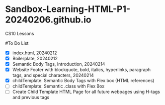 # Sandbox-Learning-HTML-P1-20240206.github.io
CS10 Lessons

#To Do List
- [x] index.html, 20240212
- [x] Boilerplate, 20240212
- [x] Semantic Body Tags, Introduction, 20240214
- [x] Website Footer with blockquote, bold, italics, hyperlinks, paragraph tags, and special characters, 20240214
- [X] childTemplate: Semantic Body Tags with Flex box (HTML references)
- [ ] childTemplate: Semantic .class with Flex Box
- [ ] Create Child Template HTML Page for all future webpages using H-tags and previous tags
